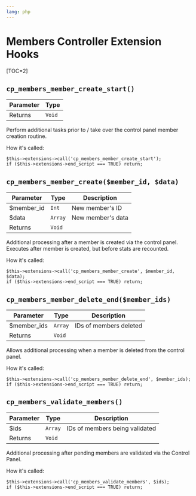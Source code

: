 ```yaml
---
lang: php
---
```


<!--
    This source file is part of the open source project
    ExpressionEngine User Guide (https://github.com/ExpressionEngine/ExpressionEngine-User-Guide)

    @link      https://expressionengine.com/
    @copyright Copyright (c) 2003-2020, Packet Tide, LLC (https://packettide.com)
    @license   https://expressionengine.com/license Licensed under Apache License, Version 2.0
-->

# Members Controller Extension Hooks

[TOC=2]

## `cp_members_member_create_start()`

| Parameter | Type   |
| --------- | ------ |
| Returns   | `Void` |

Perform additional tasks prior to / take over the control panel member creation routine.

How it's called:

    $this->extensions->call('cp_members_member_create_start');
    if ($this->extensions->end_script === TRUE) return;

## `cp_members_member_create($member_id, $data)`

| Parameter   | Type    | Description       |
| ----------- | ------- | ----------------- |
| \$member_id | `Int`   | New member's ID   |
| \$data      | `Array` | New member's data |
| Returns     | `Void`  |                   |

Additional processing after a member is created via the control panel. Executes after member is created, but before stats are recounted.

How it's called:

    $this->extensions->call('cp_members_member_create', $member_id, $data);
    if ($this->extensions->end_script === TRUE) return;

## `cp_members_member_delete_end($member_ids)`

| Parameter    | Type    | Description            |
| ------------ | ------- | ---------------------- |
| \$member_ids | `Array` | IDs of members deleted |
| Returns      | `Void`  |                        |

Allows additional processing when a member is deleted from the control panel.

How it's called:

    $this->extensions->call('cp_members_member_delete_end', $member_ids);
    if ($this->extensions->end_script === TRUE) return;

## `cp_members_validate_members()`

| Parameter | Type    | Description                    |
| --------- | ------- | ------------------------------ |
| \$ids     | `Array` | IDs of members being validated |
| Returns   | `Void`  |                                |

Additional processing after pending members are validated via the Control Panel.

How it's called:

    $this->extensions->call('cp_members_validate_members', $ids);
    if ($this->extensions->end_script === TRUE) return;
